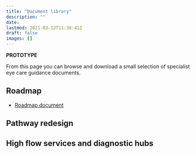 ```yaml
---
title: "Document library"
description: ""
date:
lastmod: 2021-03-12T11:38:41Z
draft: false
images: []
---
```


**PROTOTYPE**

From this page you can browse and download a small selection of specialist eye care guidance documents. 

## Roadmap

* [Roadmap document](file/roadmap/EyeCareRestorationRoadmap2020-21_301202.pdf)


## Pathway redesign




## High flow services and diagnostic hubs


